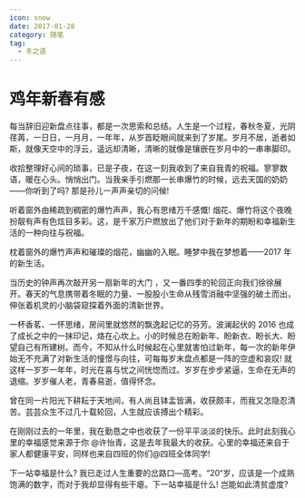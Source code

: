 ```yaml
---
icon: snow
date: 2017-01-28
category: 随笔
tag:
  - 冬之语
---
```


# 鸡年新春有感

每当辞旧迎新盘点往事，都是一次思索和总结。人生是一个过程，春秋冬夏，光阴荏苒，一日日，一月月，一年年，从岁首眨眼间就来到了岁尾。岁月不居，逝者如斯，就像天空中的浮云，遥远却清晰，清晰的就像是镶嵌在岁月中的一串串脚印。

收拾整理好心间的琐事，已是子夜，在这一刻我收到了来自我青的祝福。寥寥数语，暖在心头。悄悄出门。当我亲手引燃那一长串爆竹的时候，远去天国的奶奶——你听到了吗? 那是孙儿一声声亲切的问候!

听着窗外由稀疏到稠密的爆竹声声，我心有思绪万千感慨! 烟花、爆竹将这个夜晚扮靓有声有色炫目多彩。这，是千家万户燃放出了他们对于新年的期盼和幸福新生活的一种向往与祝福。

枕着窗外的爆竹声声和璀璨的烟花，幽幽的入眠。睡梦中我在梦想着——2017 年的新生活。

当历史的钟声再次敲开另一扇新年的大门 ，又一番四季的轮回正向我们徐徐展开。春天的气息携带着冬眠的力量、一股股小生命从残雪消融中坚强的破土而出，伸张着机灵的小脑袋窥探着外面的清新世界。

一杯香茗、一怀思绪，房间里就悠然的飘逸起记忆的芬芳。波澜起伏的 2016 也成了成长之中的一抹印记，烙在心坎上。小的时候总在盼新年、盼新衣、盼长大、盼望自己有所建树。而今，不知从什么时候起在心里就害怕过新年，每一次的新年伊始无不充满了对新生活的憧憬与向往，可每每岁末盘点都是一阵的空虚和哀叹! 就这样一岁岁一年年，时光在喜与忧之间恍惚而过。岁岁在步步紧逼，生命在无声的退缩。岁岁催人老，青春易逝，值得怀念。

曾在同一片阳光下耕耘于天地间，有人尚且钵盂皆满，收获颇丰，而我又怎隐忍清苦。芸芸众生不过几十载轮回，人生就应该搏出个精彩。

在刚刚过去的一年里，我在勤恳之中也收获了一份平平淡淡的快乐。此时此刻我心里的幸福感觉来源于你
@许怡青，这是去年我最大的收获。心里的幸福还来自于家人都健康平安，同样也来自四班的你们@四班全体同学!

下一站幸福是什么? 我已走过人生重要的岔路口—高考。“20“岁，应该是一个成熟饱满的数字，而对于我却显得有些干瘪。下一站幸福是什么! 岂能如此清贫虚度?
